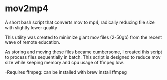 # mov2mp4
A short bash script that converts mov to mp4, radically reducing file size with slightly lower quality

This utility was created to minimize giant mov files (2-50gb) from the recent wave of remote education.

As storing and moving these files became cumbersome, I created this script to process files
sequentially in batch. This script is designed to reduce mov size while keeping memory and 
cpu usage of ffmpeg low.

-Requires ffmpeg: can be installed with brew install ffmpeg
